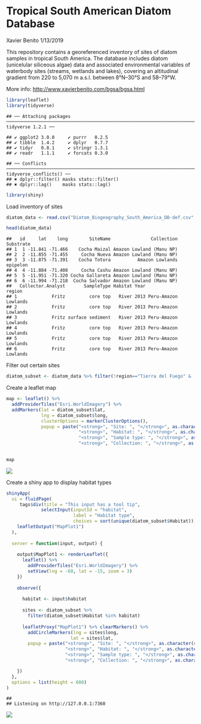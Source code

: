 Tropical South American Diatom Database
================
Xavier Benito
1/13/2019

This repository contains a georeferenced inventory of sites of diatom samples in tropical South America. The database includes diatom (unicelular siliceous algae) data and associated environmental variables of waterbody sites (streams, wetlands and lakes), covering an altitudinal gradient from 220 to 5,070 m a.s.l. between 8°N–30°S and 58–79°W.

More info: <http://www.xavierbenito.com/bgsa/bgsa.html>

``` r
library(leaflet)
library(tidyverse)
```

    ## ── Attaching packages ──────────────────────────────────────────────────────────────────────────────────── tidyverse 1.2.1 ──

    ## ✔ ggplot2 3.0.0     ✔ purrr   0.2.5
    ## ✔ tibble  1.4.2     ✔ dplyr   0.7.7
    ## ✔ tidyr   0.8.1     ✔ stringr 1.3.1
    ## ✔ readr   1.1.1     ✔ forcats 0.3.0

    ## ── Conflicts ─────────────────────────────────────────────────────────────────────────────────────── tidyverse_conflicts() ──
    ## ✖ dplyr::filter() masks stats::filter()
    ## ✖ dplyr::lag()    masks stats::lag()

``` r
library(shiny)
```

Load inventory of sites

``` r
diatom_data <- read.csv("Diatom_Biogeography_South_America_DB-def.csv", stringsAsFactors = FALSE)

head(diatom_data)
```

    ##   id     lat    long        SiteName               Collection Substrate
    ## 1  1 -11.841 -71.466    Cocha Maizal Amazon Lowland (Manu NP)          
    ## 2  2 -11.855 -71.455     Cocha Nueva Amazon Lowland (Manu NP)          
    ## 3  3 -11.875 -71.391    Cocha Totora          Amazon Lowlands  epipelon
    ## 4  4 -11.884 -71.408     Cocha Cashu Amazon Lowland (Manu NP)          
    ## 5  5 -11.951 -71.320 Cocha Gallareta Amazon Lowland (Manu NP)          
    ## 6  6 -11.994 -71.218  Cocha Salvador Amazon Lowland (Manu NP)          
    ##   Collector.Analyst       SampleType Habitat Year               region
    ## 1             Fritz         core top   River 2013 Peru-Amazon Lowlands
    ## 2             Fritz         core top   River 2013 Peru-Amazon Lowlands
    ## 3             Fritz surface sediment   River 2013 Peru-Amazon Lowlands
    ## 4             Fritz         core top   River 2013 Peru-Amazon Lowlands
    ## 5             Fritz         core top   River 2013 Peru-Amazon Lowlands
    ## 6             Fritz         core top   River 2013 Peru-Amazon Lowlands

Filter out certain sites

``` r
diatom_subset <- diatom_data %>% filter(!region=="Tierra del Fuego" & !Habitat=="channel")
```

Create a leaflet map

``` r
map <- leaflet() %>% 
  addProviderTiles("Esri.WorldImagery") %>% 
  addMarkers(lat = diatom_subset$lat, 
             lng = diatom_subset$long,
             clusterOptions = markerClusterOptions(),
             popup = paste("<strong>", "Site: ", "</strong>", as.character(diatom_subset$SiteName), "<br>",
                           "<strong>", "Habitat: ", "</strong>", as.character(diatom_subset$Habitat), "<br>",
                           "<strong>", "Sample type: ", "</strong>", as.character(diatom_subset$SampleType), "<br>",
                           "<strong>", "Collection: ", "</strong>", as.character(diatom_subset$Collection)))
                           

map
```

![](diatomdb_files/figure-markdown_github/unnamed-chunk-4-1.png)

Create a shiny app to display habitat types

``` r
shinyApp(
  ui = fluidPage(
     tags$div(title = "This input has a tool tip",
             selectInput(inputId = "habitat", 
                         label = "Habitat type", 
                         choices = sort(unique(diatom_subset$Habitat)))),
    leafletOutput("MapPlot1")
  ),
  
  server = function(input, output) {
    
    output$MapPlot1 <- renderLeaflet({
      leaflet() %>% 
        addProviderTiles("Esri.WorldImagery") %>% 
        setView(lng = -68, lat = -15, zoom = 3)
    })
    
    observe({
      
      habitat <- input$habitat
      
      sites <- diatom_subset %>% 
        filter(diatom_subset$Habitat %in% habitat)
      
      leafletProxy("MapPlot1") %>% clearMarkers() %>% 
        addCircleMarkers(lng = sites$long,
                        lat = sites$lat,
        popup = paste("<strong>", "Site: ", "</strong>", as.character(sites$SiteName), "<br>",
                      "<strong>", "Habitat: ", "</strong>", as.character(sites$Habitat), "<br>",
                      "<strong>", "Sample type: ", "</strong>", as.character(sites$SampleType), "<br>",
                      "<strong>", "Collection: ", "</strong>", as.character(sites$Collection)))

    })
  },
  options = list(height = 600)
)
```

    ## 
    ## Listening on http://127.0.0.1:7360

![](diatomdb_files/figure-markdown_github/TheShinyExample-1.png)
